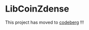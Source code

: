 # LibCoinZdense

This project has moved to [codeberg](https://codeberg.org/pibara/libcoinzdense) !!!


